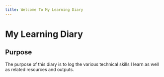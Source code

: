 ```yaml
---
title: Welcome To My Learning Diary
---
```

# My Learning Diary

## Purpose
The purpose of this diary is to log the various technical skills I learn as well as related resources and outputs. 

